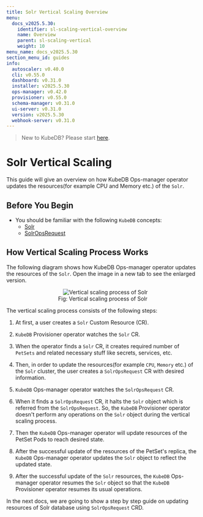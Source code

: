 ```yaml
---
title: Solr Vertical Scaling Overview
menu:
  docs_v2025.5.30:
    identifier: sl-scaling-vertical-overview
    name: Overview
    parent: sl-scaling-vertical
    weight: 10
menu_name: docs_v2025.5.30
section_menu_id: guides
info:
  autoscaler: v0.40.0
  cli: v0.55.0
  dashboard: v0.31.0
  installer: v2025.5.30
  ops-manager: v0.42.0
  provisioner: v0.55.0
  schema-manager: v0.31.0
  ui-server: v0.31.0
  version: v2025.5.30
  webhook-server: v0.31.0
---
```


> New to KubeDB? Please start [here](/docs/v2025.5.30/README).

# Solr Vertical Scaling

This guide will give an overview on how KubeDB Ops-manager operator updates the resources(for example CPU and Memory etc.) of the `Solr`.

## Before You Begin

- You should be familiar with the following `KubeDB` concepts:
    - [Solr](/docs/v2025.5.30/guides/solr/concepts/solr)
    - [SolrOpsRequest](/docs/v2025.5.30/guides/solr/concepts/solropsrequests)

## How Vertical Scaling Process Works

The following diagram shows how KubeDB Ops-manager operator updates the resources of the `Solr`. Open the image in a new tab to see the enlarged version.

<figure align="center">
  <img alt="Vertical scaling process of Solr" src="/docs/v2025.5.30/images/day-2-operation/solr/vertical-scaling.svg">
<figcaption align="center">Fig: Vertical scaling process of Solr</figcaption>
</figure>

The vertical scaling process consists of the following steps:

1. At first, a user creates a `Solr` Custom Resource (CR).

2. `KubeDB` Provisioner  operator watches the `Solr` CR.

3. When the operator finds a `Solr` CR, it creates required number of `PetSets` and related necessary stuff like secrets, services, etc.

4. Then, in order to update the resources(for example `CPU`, `Memory` etc.) of the `Solr` cluster, the user creates a `SolrOpsRequest` CR with desired information.

5. `KubeDB` Ops-manager operator watches the `SolrOpsRequest` CR.

6. When it finds a `SolrOpsRequest` CR, it halts the `Solr` object which is referred from the `SolrOpsRequest`. So, the `KubeDB` Provisioner  operator doesn't perform any operations on the `Solr` object during the vertical scaling process.

7. Then the `KubeDB` Ops-manager operator will update resources of the PetSet Pods to reach desired state.

8. After the successful update of the resources of the PetSet's replica, the `KubeDB` Ops-manager operator updates the `Solr` object to reflect the updated state.

9. After the successful update  of the `Solr` resources, the `KubeDB` Ops-manager operator resumes the `Solr` object so that the `KubeDB` Provisioner  operator resumes its usual operations.

In the next docs, we are going to show a step by step guide on updating resources of Solr database using `SolrOpsRequest` CRD.